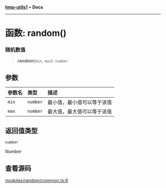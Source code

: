 [**hmp-utils1**](../README.md) • **Docs**

***

# 函数: random()

### 随机数值

> **random**(`min`, `max`): `number`

## 参数

| 参数名 | 类型 | 描述 |
| :------ | :------ | :------ |
| `min` | `number` | 最小值，最小值可以等于该值 |
| `max` | `number` | 最大值，最大值可以等于该值 |

## 返回值类型

`number`

Number

## 查看源码

[modules/random/common.ts:8](https://github.com/hmp1049127947/hmp-utils/blob/dee7627dd7f5e043cd0494e8f8fdc05ccdb65423/src/modules/random/common.ts#L8)

